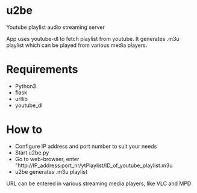 # u2be
Youtube playlist audio streaming server

App uses youtube-dl to fetch playlist from youtube. It generates .m3u playlist which can be played from various media players.

# Requirements
- Python3
- flask
- urllib
- youtube_dl

# How to
- Configure IP address and port number to suit your needs
- Start u2be.py
- Go to web-browser, enter "http://IP_address:port_nr/ytPlaylist/ID_of_youtube_playlist.m3u
- u2be generates .m3u playlist

URL can be entered in various streaming media players, like VLC and MPD
